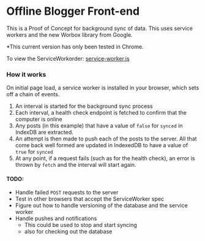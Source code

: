 # Offline Blogger Front-end

This is a Proof of Concept for background sync of data. This uses service workers and the new Worbox library from Google. 

\*This current version has only been tested in Chrome.

To view the ServiceWorkorder: [service-worker.js](src/service-worker.js)

### How it works

On initial page load, a service worker is installed in your browser, which sets off a chain of events.

1. An interval is started for the background sync process
2. Each interval, a health check endpoint is fetched to confirm that the computer is online
3. Any posts (in this example) that have a value of `false` for `synced` in IndexDB are extracted.
4. An attempt is then made to push each of the posts to the server. All that come back well formed are updated in IndexedDB to have a value of `true` for `synced`
5. At any point, if a request fails (such as for the health check), an error is thrown by `fetch` and the interval will start again.

#### TODO:

- Handle failed `POST` requests to the server
- Test in other browsers that accept the ServiceWorker spec
- Figure out how to handle versioning of the database and the service worker
- Handle pushes and notifications
   - This could be used to stop and start syncing
   - also for checking out the database